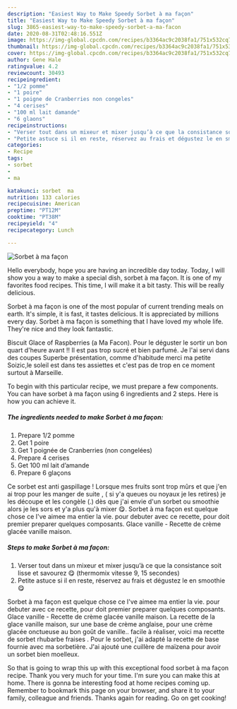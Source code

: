 ```yaml
---
description: "Easiest Way to Make Speedy Sorbet à ma façon"
title: "Easiest Way to Make Speedy Sorbet à ma façon"
slug: 3865-easiest-way-to-make-speedy-sorbet-a-ma-facon
date: 2020-08-31T02:48:16.551Z
image: https://img-global.cpcdn.com/recipes/b3364ac9c2038fa1/751x532cq70/sorbet-a-ma-facon-photo-principale-de-la-recette.jpg
thumbnail: https://img-global.cpcdn.com/recipes/b3364ac9c2038fa1/751x532cq70/sorbet-a-ma-facon-photo-principale-de-la-recette.jpg
cover: https://img-global.cpcdn.com/recipes/b3364ac9c2038fa1/751x532cq70/sorbet-a-ma-facon-photo-principale-de-la-recette.jpg
author: Gene Hale
ratingvalue: 4.2
reviewcount: 30493
recipeingredient:
- "1/2 pomme"
- "1 poire"
- "1 poigne de Cranberries non congeles"
- "4 cerises"
- "100 ml lait damande"
- "6 glaons"
recipeinstructions:
- "Verser tout dans un mixeur et mixer jusqu’à ce que la consistance soit lisse et savourez 😋 (thermomix vitesse 9, 15 secondes)"
- "Petite astuce si il en reste, réservez au frais et dégustez le en smoothie 😋"
categories:
- Recipe
tags:
- sorbet
- 
- ma

katakunci: sorbet  ma 
nutrition: 133 calories
recipecuisine: American
preptime: "PT12M"
cooktime: "PT38M"
recipeyield: "4"
recipecategory: Lunch

---
```



![Sorbet à ma façon](https://img-global.cpcdn.com/recipes/b3364ac9c2038fa1/751x532cq70/sorbet-a-ma-facon-photo-principale-de-la-recette.jpg)

Hello everybody, hope you are having an incredible day today. Today, I will show you a way to make a special dish, sorbet à ma façon. It is one of my favorites food recipes. This time, I will make it a bit tasty. This will be really delicious.

Sorbet à ma façon is one of the most popular of current trending meals on earth. It's simple, it is fast, it tastes delicious. It is appreciated by millions every day. Sorbet à ma façon is something that I have loved my whole life. They're nice and they look fantastic.

Biscuit Glace of Raspberries (a Ma Facon). Pour le déguster le sortir un bon quart d&#39;heure avant !! Il est pas trop sucré et bien parfumé. Je l&#39;ai servi dans des coupes Superbe présentation, comme d&#39;habitude merci ma petite Soizic,le soleil est dans tes assiettes et c&#39;est pas de trop en ce moment surtout à Marseille.


To begin with this particular recipe, we must prepare a few components. You can have sorbet à ma façon using 6 ingredients and 2 steps. Here is how you can achieve it.

<!--inarticleads1-->

##### The ingredients needed to make Sorbet à ma façon:

1. Prepare 1/2 pomme
1. Get 1 poire
1. Get 1 poignée de Cranberries (non congelées)
1. Prepare 4 cerises
1. Get 100 ml lait d’amande
1. Prepare 6 glaçons


Ce sorbet est anti gaspillage ! Lorsque mes fruits sont trop mûrs et que j&#39;en ai trop pour les manger de suite , ( si y&#39;a queues ou noyaux je les retires) je les découpe et les congèle (.) dès que j&#39;ai envie d&#39;un sorbet ou smoothie alors je les sors et y&#39;a plus qu&#39;à mixer 😋. Sorbet à ma façon est quelque chose ce I&#39;ve aimee ma entier la vie. pour debuter avec ce recette, pour doit premier preparer quelques composants. Glace vanille - Recette de crème glacée vanille maison. 

<!--inarticleads2-->

##### Steps to make Sorbet à ma façon:

1. Verser tout dans un mixeur et mixer jusqu’à ce que la consistance soit lisse et savourez 😋 (thermomix vitesse 9, 15 secondes)
1. Petite astuce si il en reste, réservez au frais et dégustez le en smoothie 😋


Sorbet à ma façon est quelque chose ce I&#39;ve aimee ma entier la vie. pour debuter avec ce recette, pour doit premier preparer quelques composants. Glace vanille - Recette de crème glacée vanille maison. La recette de la glace vanille maison, sur une base de crème anglaise, pour une crème glacée onctueuse au bon goût de vanille.. facile à réaliser, voici ma recette de sorbet rhubarbe fraises . Pour le sorbet, j&#39;ai adapté la recette de base fournie avec ma sorbetière. J&#39;ai ajouté une cuillère de maïzena pour avoir un sorbet bien moelleux. 

So that is going to wrap this up with this exceptional food sorbet à ma façon recipe. Thank you very much for your time. I'm sure you can make this at home. There is gonna be interesting food at home recipes coming up. Remember to bookmark this page on your browser, and share it to your family, colleague and friends. Thanks again for reading. Go on get cooking!
